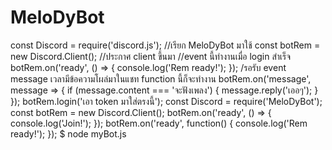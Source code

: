 # MeloDyBot
const Discord = require('discord.js'); //เรียก MeloDyBot มาใช้
const botRem = new Discord.Client(); //ประกาศ client ขึ้นมา
//event นี้ทำงานเมื่อ login สำเร็จ
botRem.on('ready', () => {
  console.log('Rem ready!');
});
/รอรับ event message เวลามีข้อความโผล่มาในแชท function นี้ก็จะทำงาน
botRem.on('message', message => { 
  if (message.content === 'จะฟังเพลง') {
    message.reply('เออๆ');
  }
});
botRem.login('เอา token มาใส่ตรงนี้');
const Discord = require('MeloDyBot');
const botRem = new Discord.Client();
botRem.on('ready', () => {
  console.log('Join!');
});
botRem.on('ready', function() {
  console.log('Rem ready!');
});
$ node myBot.js
